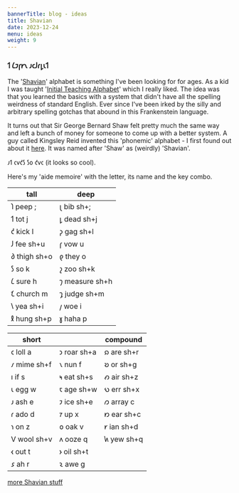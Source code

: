 ```yaml
---
bannerTitle: blog - ideas
title: Shavian
date: 2023-12-24
menu: ideas
weight: 9
---
```


### 𐑑 𐑖𐑲𐑝𐑾𐑯 𐑨𐑤𐑓𐑩𐑛𐑧𐑑

The '[Shavian](https://shavian.info/)' alphabet is something I've been looking for for ages. As a kid I was taught '[Initial Teaching Alphabet](http://itafoundation.org/about-us/what-is-i-t-a/)' which I really liked. The idea was that you learned the basics with a system that didn't have all the spelling weirdness of standard English. Ever since I've been irked by the silly and arbitrary spelling gotchas that abound in this Frankenstein language.

It turns out that Sir George Bernard Shaw felt pretty much the same way and left a bunch of money for someone to come up with a better system. A guy called Kingsley Reid invented this 'phonemic' alphabet - I first found out about it [here](https://youtu.be/D66LrlotvCA?si=CwHkgRO2JzfUj_W5). It was named after 'Shaw' as (weirdly) 'Shavian'.

𐑨𐑑 𐑤𐑫𐑒𐑕 𐑕𐑴 𐑒𐑫𐑤 (it looks so cool).

Here's my 'aide memoire' with the letter, its name and the key combo.


| tall         | deep           |
|--------------|----------------|
| 𐑐 peep ;     | 𐑚 bib sh+;     |
| 𐑑 tot j      | 𐑛 dead sh+j    |
| 𐑒 kick l     | 𐑜 gag sh+l     |
| 𐑓 fee sh+u   | 𐑝 vow u        |
| 𐑔 thigh sh+o | 𐑞 they o       |
| 𐑕 so k       | 𐑟 zoo sh+k     |
| 𐑖 sure h     | 𐑠 measure sh+h |
| 𐑗 church m   | 𐑡 judge sh+m   |
| 𐑘 yea sh+i   | 𐑢 woe i        |
| 𐑙 hung sh+p  | 𐑣 haha p       |
 
| short              |                   | compound       |
| ------------------ | ----------------- | -------------- |
| 𐑤 loll a           | 𐑮 roar sh+a       | 𐑸 are sh+r     |
| 𐑥 mime sh+f        | 𐑯 nun f           | 𐑹 or sh+g      |
| 𐑦 if s             | 𐑰 eat sh+s        | 𐑺 air sh+z     |
| 𐑧 egg w            | 𐑱 age sh+w        | 𐑻 err sh+x     |
| 𐑨 ash e            | 𐑲 ice sh+e        | 𐑼 array c      |
| 𐑩 ado d            | 𐑳 up x            | 𐑽 ear sh+c     |
| 𐑪 on z             | 𐑴 oak v           | 𐑾 ian sh+d     |
| V wool sh+v        | 𐑵 ooze q          | 𐑿 yew sh+q     |
| 𐑬 out t            | 𐑶 oil sh+t        |                |
| 𐑭 ah r             | 𐑷 awe g           |                |

[more Shavian stuff](/shavian/intro/)
